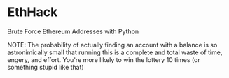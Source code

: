 # EthHack
Brute Force Ethereum Addresses with Python

NOTE: The probability of actually finding an account with a balance is so astronimically small that running this is a complete and total waste of time, engery, and effort. You're more likely to win the lottery 10 times (or something stupid like that)

